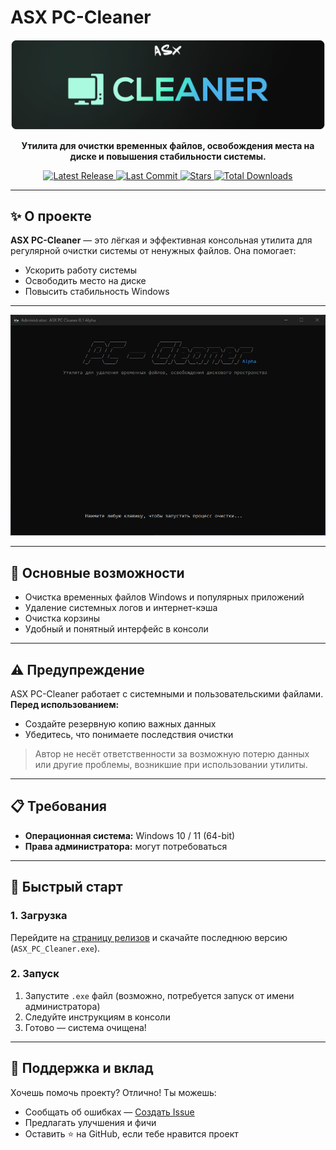 # ASX PC-Cleaner

<div align="center">
  <a href="https://github.com/ALFiX01/ASX-PC-Cleaner">
    <img src="https://github.com/ALFiX01/ASX-PC-Cleaner/blob/main/image/design.png?raw=true" alt="ASX Hub Logo Banner">
  </a>

  <p><strong>Утилита для очистки временных файлов, освобождения места на диске и повышения стабильности системы.</strong></p>

  <p>
    <a href="https://github.com/ALFiX01/ASX-PC-Cleaner/releases/latest">
      <img src="https://img.shields.io/github/v/release/ALFiX01/ASX-PC-Cleaner?style=plastic" alt="Latest Release">
    </a>
    <a href="https://github.com/ALFiX01/ASX-PC-Cleaner/commits/main">
      <img src="https://img.shields.io/github/last-commit/ALFiX01/ASX-PC-Cleaner?style=plastic" alt="Last Commit">
    </a>
    <a href="https://github.com/ALFiX01/ASX-PC-Cleaner/stargazers">
      <img src="https://img.shields.io/github/stars/ALFiX01/ASX-PC-Cleaner?style=plastic" alt="Stars">
    </a>
    <a href="https://github.com/ALFiX01/ASX-PC-Cleaner/releases">
      <img src="https://img.shields.io/github/downloads/ALFiX01/ASX-PC-Cleaner/total?style=plastic" alt="Total Downloads">
    </a>
  </p>
</div>

---

## ✨ О проекте

**ASX PC-Cleaner** — это лёгкая и эффективная консольная утилита для регулярной очистки системы от ненужных файлов. Она помогает:

- Ускорить работу системы
- Освободить место на диске
- Повысить стабильность Windows

---

<p align="center">
  <img src="https://github.com/ALFiX01/ASX-PC-Cleaner/blob/main/image/MainMenu.png" alt="Main Menu Screenshot">
</p>

---

## 🔧 Основные возможности

- Очистка временных файлов Windows и популярных приложений
- Удаление системных логов и интернет-кэша
- Очистка корзины
- Удобный и понятный интерфейс в консоли

---

## ⚠️ Предупреждение

ASX PC-Cleaner работает с системными и пользовательскими файлами. **Перед использованием:**

- Создайте резервную копию важных данных
- Убедитесь, что понимаете последствия очистки

> Автор не несёт ответственности за возможную потерю данных или другие проблемы, возникшие при использовании утилиты.

---

## 📋 Требования

- **Операционная система:** Windows 10 / 11 (64-bit)
- **Права администратора:** могут потребоваться

---

## 🚀 Быстрый старт

### 1. Загрузка

Перейдите на [страницу релизов](https://github.com/ALFiX01/ASX_Clean_Manager/releases/latest) и скачайте последнюю версию (`ASX_PC_Cleaner.exe`).

### 2. Запуск

1. Запустите `.exe` файл (возможно, потребуется запуск от имени администратора)
2. Следуйте инструкциям в консоли
3. Готово — система очищена!

---

## 🤝 Поддержка и вклад

Хочешь помочь проекту? Отлично! Ты можешь:

- Сообщать об ошибках — [Создать Issue](https://github.com/ALFiX01/ASX_Clean_Manager/issues)
- Предлагать улучшения и фичи
- Оставить ⭐ на GitHub, если тебе нравится проект

